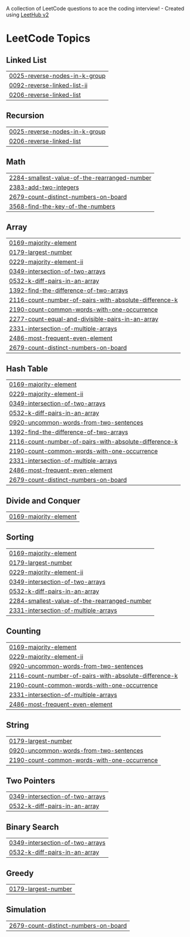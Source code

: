 A collection of LeetCode questions to ace the coding interview! - Created using [LeetHub v2](https://github.com/arunbhardwaj/LeetHub-2.0)
<!---LeetCode Topics Start-->
# LeetCode Topics
## Linked List
|  |
| ------- |
| [0025-reverse-nodes-in-k-group](https://github.com/manishsaini6421/leetcode-solutions/tree/master/0025-reverse-nodes-in-k-group) |
| [0092-reverse-linked-list-ii](https://github.com/manishsaini6421/leetcode-solutions/tree/master/0092-reverse-linked-list-ii) |
| [0206-reverse-linked-list](https://github.com/manishsaini6421/leetcode-solutions/tree/master/0206-reverse-linked-list) |
## Recursion
|  |
| ------- |
| [0025-reverse-nodes-in-k-group](https://github.com/manishsaini6421/leetcode-solutions/tree/master/0025-reverse-nodes-in-k-group) |
| [0206-reverse-linked-list](https://github.com/manishsaini6421/leetcode-solutions/tree/master/0206-reverse-linked-list) |
## Math
|  |
| ------- |
| [2284-smallest-value-of-the-rearranged-number](https://github.com/manishsaini6421/leetcode-solutions/tree/master/2284-smallest-value-of-the-rearranged-number) |
| [2383-add-two-integers](https://github.com/manishsaini6421/leetcode-solutions/tree/master/2383-add-two-integers) |
| [2679-count-distinct-numbers-on-board](https://github.com/manishsaini6421/leetcode-solutions/tree/master/2679-count-distinct-numbers-on-board) |
| [3568-find-the-key-of-the-numbers](https://github.com/manishsaini6421/leetcode-solutions/tree/master/3568-find-the-key-of-the-numbers) |
## Array
|  |
| ------- |
| [0169-majority-element](https://github.com/manishsaini6421/leetcode-solutions/tree/master/0169-majority-element) |
| [0179-largest-number](https://github.com/manishsaini6421/leetcode-solutions/tree/master/0179-largest-number) |
| [0229-majority-element-ii](https://github.com/manishsaini6421/leetcode-solutions/tree/master/0229-majority-element-ii) |
| [0349-intersection-of-two-arrays](https://github.com/manishsaini6421/leetcode-solutions/tree/master/0349-intersection-of-two-arrays) |
| [0532-k-diff-pairs-in-an-array](https://github.com/manishsaini6421/leetcode-solutions/tree/master/0532-k-diff-pairs-in-an-array) |
| [1392-find-the-difference-of-two-arrays](https://github.com/manishsaini6421/leetcode-solutions/tree/master/1392-find-the-difference-of-two-arrays) |
| [2116-count-number-of-pairs-with-absolute-difference-k](https://github.com/manishsaini6421/leetcode-solutions/tree/master/2116-count-number-of-pairs-with-absolute-difference-k) |
| [2190-count-common-words-with-one-occurrence](https://github.com/manishsaini6421/leetcode-solutions/tree/master/2190-count-common-words-with-one-occurrence) |
| [2277-count-equal-and-divisible-pairs-in-an-array](https://github.com/manishsaini6421/leetcode-solutions/tree/master/2277-count-equal-and-divisible-pairs-in-an-array) |
| [2331-intersection-of-multiple-arrays](https://github.com/manishsaini6421/leetcode-solutions/tree/master/2331-intersection-of-multiple-arrays) |
| [2486-most-frequent-even-element](https://github.com/manishsaini6421/leetcode-solutions/tree/master/2486-most-frequent-even-element) |
| [2679-count-distinct-numbers-on-board](https://github.com/manishsaini6421/leetcode-solutions/tree/master/2679-count-distinct-numbers-on-board) |
## Hash Table
|  |
| ------- |
| [0169-majority-element](https://github.com/manishsaini6421/leetcode-solutions/tree/master/0169-majority-element) |
| [0229-majority-element-ii](https://github.com/manishsaini6421/leetcode-solutions/tree/master/0229-majority-element-ii) |
| [0349-intersection-of-two-arrays](https://github.com/manishsaini6421/leetcode-solutions/tree/master/0349-intersection-of-two-arrays) |
| [0532-k-diff-pairs-in-an-array](https://github.com/manishsaini6421/leetcode-solutions/tree/master/0532-k-diff-pairs-in-an-array) |
| [0920-uncommon-words-from-two-sentences](https://github.com/manishsaini6421/leetcode-solutions/tree/master/0920-uncommon-words-from-two-sentences) |
| [1392-find-the-difference-of-two-arrays](https://github.com/manishsaini6421/leetcode-solutions/tree/master/1392-find-the-difference-of-two-arrays) |
| [2116-count-number-of-pairs-with-absolute-difference-k](https://github.com/manishsaini6421/leetcode-solutions/tree/master/2116-count-number-of-pairs-with-absolute-difference-k) |
| [2190-count-common-words-with-one-occurrence](https://github.com/manishsaini6421/leetcode-solutions/tree/master/2190-count-common-words-with-one-occurrence) |
| [2331-intersection-of-multiple-arrays](https://github.com/manishsaini6421/leetcode-solutions/tree/master/2331-intersection-of-multiple-arrays) |
| [2486-most-frequent-even-element](https://github.com/manishsaini6421/leetcode-solutions/tree/master/2486-most-frequent-even-element) |
| [2679-count-distinct-numbers-on-board](https://github.com/manishsaini6421/leetcode-solutions/tree/master/2679-count-distinct-numbers-on-board) |
## Divide and Conquer
|  |
| ------- |
| [0169-majority-element](https://github.com/manishsaini6421/leetcode-solutions/tree/master/0169-majority-element) |
## Sorting
|  |
| ------- |
| [0169-majority-element](https://github.com/manishsaini6421/leetcode-solutions/tree/master/0169-majority-element) |
| [0179-largest-number](https://github.com/manishsaini6421/leetcode-solutions/tree/master/0179-largest-number) |
| [0229-majority-element-ii](https://github.com/manishsaini6421/leetcode-solutions/tree/master/0229-majority-element-ii) |
| [0349-intersection-of-two-arrays](https://github.com/manishsaini6421/leetcode-solutions/tree/master/0349-intersection-of-two-arrays) |
| [0532-k-diff-pairs-in-an-array](https://github.com/manishsaini6421/leetcode-solutions/tree/master/0532-k-diff-pairs-in-an-array) |
| [2284-smallest-value-of-the-rearranged-number](https://github.com/manishsaini6421/leetcode-solutions/tree/master/2284-smallest-value-of-the-rearranged-number) |
| [2331-intersection-of-multiple-arrays](https://github.com/manishsaini6421/leetcode-solutions/tree/master/2331-intersection-of-multiple-arrays) |
## Counting
|  |
| ------- |
| [0169-majority-element](https://github.com/manishsaini6421/leetcode-solutions/tree/master/0169-majority-element) |
| [0229-majority-element-ii](https://github.com/manishsaini6421/leetcode-solutions/tree/master/0229-majority-element-ii) |
| [0920-uncommon-words-from-two-sentences](https://github.com/manishsaini6421/leetcode-solutions/tree/master/0920-uncommon-words-from-two-sentences) |
| [2116-count-number-of-pairs-with-absolute-difference-k](https://github.com/manishsaini6421/leetcode-solutions/tree/master/2116-count-number-of-pairs-with-absolute-difference-k) |
| [2190-count-common-words-with-one-occurrence](https://github.com/manishsaini6421/leetcode-solutions/tree/master/2190-count-common-words-with-one-occurrence) |
| [2331-intersection-of-multiple-arrays](https://github.com/manishsaini6421/leetcode-solutions/tree/master/2331-intersection-of-multiple-arrays) |
| [2486-most-frequent-even-element](https://github.com/manishsaini6421/leetcode-solutions/tree/master/2486-most-frequent-even-element) |
## String
|  |
| ------- |
| [0179-largest-number](https://github.com/manishsaini6421/leetcode-solutions/tree/master/0179-largest-number) |
| [0920-uncommon-words-from-two-sentences](https://github.com/manishsaini6421/leetcode-solutions/tree/master/0920-uncommon-words-from-two-sentences) |
| [2190-count-common-words-with-one-occurrence](https://github.com/manishsaini6421/leetcode-solutions/tree/master/2190-count-common-words-with-one-occurrence) |
## Two Pointers
|  |
| ------- |
| [0349-intersection-of-two-arrays](https://github.com/manishsaini6421/leetcode-solutions/tree/master/0349-intersection-of-two-arrays) |
| [0532-k-diff-pairs-in-an-array](https://github.com/manishsaini6421/leetcode-solutions/tree/master/0532-k-diff-pairs-in-an-array) |
## Binary Search
|  |
| ------- |
| [0349-intersection-of-two-arrays](https://github.com/manishsaini6421/leetcode-solutions/tree/master/0349-intersection-of-two-arrays) |
| [0532-k-diff-pairs-in-an-array](https://github.com/manishsaini6421/leetcode-solutions/tree/master/0532-k-diff-pairs-in-an-array) |
## Greedy
|  |
| ------- |
| [0179-largest-number](https://github.com/manishsaini6421/leetcode-solutions/tree/master/0179-largest-number) |
## Simulation
|  |
| ------- |
| [2679-count-distinct-numbers-on-board](https://github.com/manishsaini6421/leetcode-solutions/tree/master/2679-count-distinct-numbers-on-board) |
<!---LeetCode Topics End-->